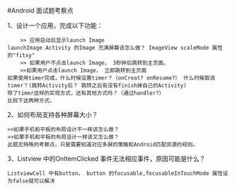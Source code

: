 #Android 面试题考察点

1、设计一个应用，完成以下功能：  

		>> 应用启动后显示launch Image   
	launchImage Activity 的Image 充满屏幕该怎么做？ ImageView scaleMode 属性的"fitxy"   
		>> 如果用户不点击launch Image， 3秒钟后跳转到主页面。  
		>>如果用户点击launch Image， 立即跳转到主页面   
	如果使用timer完成，什么时候设置timer？（onCreat? onResume?） 什么时候取消timer？(跳转Activity后？ 跳转之后有没有finish掉自己的Activity)
	除了timer这样的实现方式，还有其他方式吗？（通过handler?）  
	比较下这两种方式。
	
2、如何布局支持各种屏幕大小？  

	>>如果手机和平板的布局设计不一样该怎么做？  
	>>如果手机和平板的布局设计一样该又怎么做？
	此题无特殊的考察点，只是需要知道对应多屏的策略和Android匹配资源的规则。
	
3、Listview 中的OnItemClicked 事件无法相应事件，原因可能是什么？

	ListviewCell 中有button， button 的focusable,focusableInTouchMode 属性设为false就可以解决